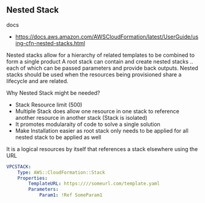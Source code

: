 ## Nested Stack
docs
- https://docs.aws.amazon.com/AWSCloudFormation/latest/UserGuide/using-cfn-nested-stacks.html

Nested stacks allow for a hierarchy of related templates to be combined to form a single product
A root stack can contain and create nested stacks .. each of which can be passed parameters and provide back outputs.
Nested stacks should be used when the resources being provisioned share a lifecycle and are related.

Why Nested Stack might be needed?
- Stack Resource limit (500)
- Multiple Stack does allow one resource in one stack to reference another resource in another stack (Stack is isolated)
- It promotes modularaity of code to solve a single solution
- Make Installation easier as root stack only needs to be applied for all nested stack to be applied as well

It is a logical resources by itself that references a stack elsewhere using the URL
```yaml
VPCSTACK:
    Type: AWS::CloudFormation::Stack
    Properties:
        TemplateURL: https:////someurl.com/template.yaml
        Parameters:
            Param1: !Ref SomeParam1
```

